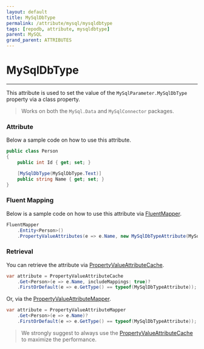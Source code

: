 ```yaml
---
layout: default
title: MySqlDbType
permalink: /attribute/mysql/mysqldbtype
tags: [repodb, attribute, mysqldbtype]
parent: MySQL
grand_parent: ATTRIBUTES
---
```


# MySqlDbType

---

This attribute is used to set the value of the `MySqlParameter.MySqlDbType` property via a class property.

> Works on both the `MySql.Data` and `MySqlConnector` packages.

### Attribute

Below a sample code on how to use this attribute.

```csharp
public class Person
{
    public int Id { get; set; }

    [MySqlDbType(MySqlDbType.Text)]
    public string Name { get; set; }
}
```

### Fluent Mapping

Below is a sample code on how to use this attribute via [FluentMapper](/mapper/fluentmapper).

```csharp
FluentMapper
    .Entity<Person>()
    .PropertyValueAttributes(e => e.Name, new MySqlDbTypeAttribute(MySqlDbType.Text))
```

### Retrieval

You can retrieve the attribute via [PropertyValueAttributeCache](/cacher/propertyvalueattributecache).

```csharp
var attribute = PropertyValueAttributeCache
    .Get<Person>(e => e.Name, includeMappings: true)?
    .FirstOrDefault(e => e.GetType() == typeof(MySqlDbTypeAttribute));
```

Or, via the [PropertyValueAttributeMapper](/mapper/propertyvalueattributemapper).

```csharp
var attribute = PropertyValueAttributeMapper
    .Get<Person>(e => e.Name)?
    .FirstOrDefault(e => e.GetType() == typeof(MySqlDbTypeAttribute));
```

> We strongly suggest to always use the [PropertyValueAttributeCache](/cacher/propertyvalueattributecache) to maximize the performance.